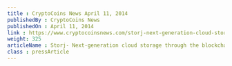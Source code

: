 ```yaml
---
title : CryptoCoins News April 11, 2014
publishedBy : CryptoCoins News
publishedOn : April 11, 2014
link : https://www.cryptocoinsnews.com/storj-next-generation-cloud-storage-through-the-blockchain/
weight: 325
articleName : Storj- Next-generation cloud storage through the blockchain 
class : pressArticle
---
```

